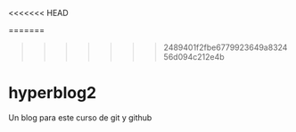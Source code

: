 <<<<<<< HEAD

=======
>>>>>>> 2489401f2fbe6779923649a832456d094c212e4b
# hyperblog2
Un blog para este curso de git y github


